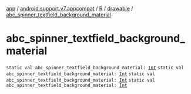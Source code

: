 [app](../../../index.md) / [android.support.v7.appcompat](../../index.md) / [R](../index.md) / [drawable](index.md) / [abc_spinner_textfield_background_material](.)

# abc_spinner_textfield_background_material

`static val abc_spinner_textfield_background_material: `[`Int`](https://kotlinlang.org/api/latest/jvm/stdlib/kotlin/-int/index.html)
`static val abc_spinner_textfield_background_material: `[`Int`](https://kotlinlang.org/api/latest/jvm/stdlib/kotlin/-int/index.html)
`static val abc_spinner_textfield_background_material: `[`Int`](https://kotlinlang.org/api/latest/jvm/stdlib/kotlin/-int/index.html)
`static val abc_spinner_textfield_background_material: `[`Int`](https://kotlinlang.org/api/latest/jvm/stdlib/kotlin/-int/index.html)
